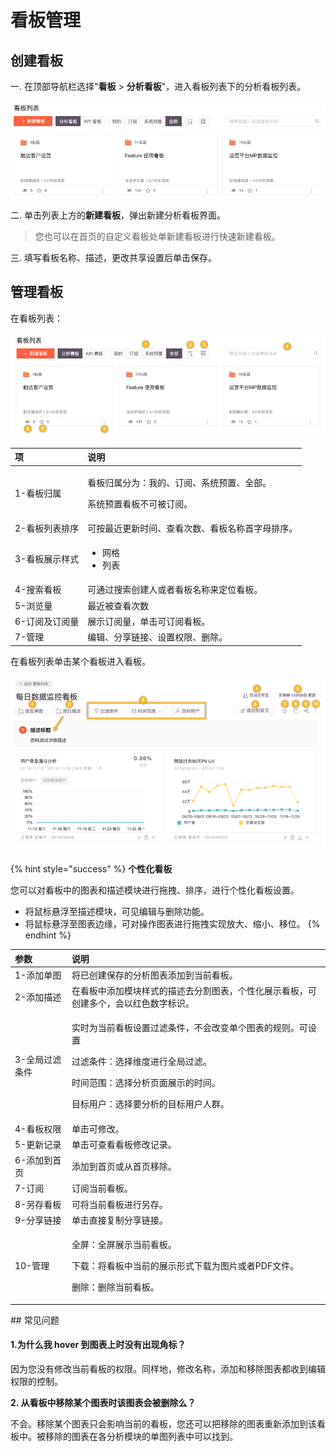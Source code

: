 # 看板管理

## 创建看板

一. 在顶部导航栏选择"**看板** &gt; **分析看板**"，进入看板列表下的分析看板列表。

![](../../.gitbook/assets/image%20%28167%29.png)

二. 单击列表上方的**新建看板**，弹出新建分析看板界面。

> 您也可以在首页的自定义看板处单新建看板进行快速新建看板。

三. 填写看板名称、描述，更改共享设置后单击保存。

## 管理看板 <a id="2-gong-neng-shuo-ming"></a>

在看板列表：

![](../../.gitbook/assets/image%20%2849%29.png)

<table>
  <thead>
    <tr>
      <th style="text-align:left">&#x9879;</th>
      <th style="text-align:left">&#x8BF4;&#x660E;</th>
    </tr>
  </thead>
  <tbody>
    <tr>
      <td style="text-align:left">1-&#x770B;&#x677F;&#x5F52;&#x5C5E;</td>
      <td style="text-align:left">
        <p>&#x770B;&#x677F;&#x5F52;&#x5C5E;&#x5206;&#x4E3A;&#xFF1A;&#x6211;&#x7684;&#x3001;&#x8BA2;&#x9605;&#x3001;&#x7CFB;&#x7EDF;&#x9884;&#x7F6E;&#x3001;&#x5168;&#x90E8;&#x3002;</p>
        <p>&#x7CFB;&#x7EDF;&#x9884;&#x7F6E;&#x770B;&#x677F;&#x4E0D;&#x53EF;&#x88AB;&#x8BA2;&#x9605;&#x3002;</p>
      </td>
    </tr>
    <tr>
      <td style="text-align:left">2-&#x770B;&#x677F;&#x5217;&#x8868;&#x6392;&#x5E8F;</td>
      <td style="text-align:left">&#x53EF;&#x6309;&#x6700;&#x8FD1;&#x66F4;&#x65B0;&#x65F6;&#x95F4;&#x3001;&#x67E5;&#x770B;&#x6B21;&#x6570;&#x3001;&#x770B;&#x677F;&#x540D;&#x79F0;&#x9996;&#x5B57;&#x6BCD;&#x6392;&#x5E8F;&#x3002;</td>
    </tr>
    <tr>
      <td style="text-align:left">3-&#x770B;&#x677F;&#x5C55;&#x793A;&#x6837;&#x5F0F;</td>
      <td style="text-align:left">
        <ul>
          <li>&#x7F51;&#x683C;</li>
          <li>&#x5217;&#x8868;</li>
        </ul>
      </td>
    </tr>
    <tr>
      <td style="text-align:left">4-&#x641C;&#x7D22;&#x770B;&#x677F;</td>
      <td style="text-align:left">&#x53EF;&#x901A;&#x8FC7;&#x641C;&#x7D22;&#x521B;&#x5EFA;&#x4EBA;&#x6216;&#x8005;&#x770B;&#x677F;&#x540D;&#x79F0;&#x6765;&#x5B9A;&#x4F4D;&#x770B;&#x677F;&#x3002;</td>
    </tr>
    <tr>
      <td style="text-align:left">5-&#x6D4F;&#x89C8;&#x91CF;</td>
      <td style="text-align:left">&#x6700;&#x8FD1;&#x88AB;&#x67E5;&#x770B;&#x6B21;&#x6570;</td>
    </tr>
    <tr>
      <td style="text-align:left">6-&#x8BA2;&#x9605;&#x53CA;&#x8BA2;&#x9605;&#x91CF;</td>
      <td style="text-align:left">&#x5C55;&#x793A;&#x8BA2;&#x9605;&#x91CF;&#xFF0C;&#x5355;&#x51FB;&#x53EF;&#x8BA2;&#x9605;&#x770B;&#x677F;&#x3002;</td>
    </tr>
    <tr>
      <td style="text-align:left">7-&#x7BA1;&#x7406;</td>
      <td style="text-align:left">&#x7F16;&#x8F91;&#x3001;&#x5206;&#x4EAB;&#x94FE;&#x63A5;&#x3001;&#x8BBE;&#x7F6E;&#x6743;&#x9650;&#x3001;&#x5220;&#x9664;&#x3002;</td>
    </tr>
  </tbody>
</table>在看板列表单击某个看板进入看板。

![](../../.gitbook/assets/image%20%28103%29.png)

{% hint style="success" %}
**个性化看板**

您可以对看板中的图表和描述模块进行拖拽、排序，进行个性化看板设置。

* 将鼠标悬浮至描述模块，可见编辑与删除功能。
* 将鼠标悬浮至图表边缘，可对操作图表进行拖拽实现放大、缩小、移位。
{% endhint %}

<table>
  <thead>
    <tr>
      <th style="text-align:left">&#x53C2;&#x6570;</th>
      <th style="text-align:left">&#x8BF4;&#x660E;</th>
    </tr>
  </thead>
  <tbody>
    <tr>
      <td style="text-align:left">1-&#x6DFB;&#x52A0;&#x5355;&#x56FE;</td>
      <td style="text-align:left">&#x5C06;&#x5DF2;&#x521B;&#x5EFA;&#x4FDD;&#x5B58;&#x7684;&#x5206;&#x6790;&#x56FE;&#x8868;&#x6DFB;&#x52A0;&#x5230;&#x5F53;&#x524D;&#x770B;&#x677F;&#x3002;</td>
    </tr>
    <tr>
      <td style="text-align:left">2-&#x6DFB;&#x52A0;&#x63CF;&#x8FF0;</td>
      <td style="text-align:left">&#x5728;&#x770B;&#x677F;&#x4E2D;&#x6DFB;&#x52A0;&#x6A21;&#x5757;&#x6837;&#x5F0F;&#x7684;&#x63CF;&#x8FF0;&#x53BB;&#x5206;&#x5272;&#x56FE;&#x8868;&#xFF0C;&#x4E2A;&#x6027;&#x5316;&#x5C55;&#x793A;&#x770B;&#x677F;&#xFF0C;&#x53EF;&#x521B;&#x5EFA;&#x591A;&#x4E2A;&#xFF0C;&#x4F1A;&#x4EE5;&#x7EA2;&#x8272;&#x6570;&#x5B57;&#x6807;&#x8BC6;&#x3002;</td>
    </tr>
    <tr>
      <td style="text-align:left">3-&#x5168;&#x5C40;&#x8FC7;&#x6EE4;&#x6761;&#x4EF6;</td>
      <td style="text-align:left">
        <p>&#x5B9E;&#x65F6;&#x4E3A;&#x5F53;&#x524D;&#x770B;&#x677F;&#x8BBE;&#x7F6E;&#x8FC7;&#x6EE4;&#x6761;&#x4EF6;&#xFF0C;&#x4E0D;&#x4F1A;&#x6539;&#x53D8;&#x5355;&#x4E2A;&#x56FE;&#x8868;&#x7684;&#x89C4;&#x5219;&#x3002;&#x53EF;&#x8BBE;&#x7F6E;</p>
        <p>&#x8FC7;&#x6EE4;&#x6761;&#x4EF6;&#xFF1A;&#x9009;&#x62E9;&#x7EF4;&#x5EA6;&#x8FDB;&#x884C;&#x5168;&#x5C40;&#x8FC7;&#x6EE4;&#x3002;</p>
        <p>&#x65F6;&#x95F4;&#x8303;&#x56F4;&#xFF1A;&#x9009;&#x62E9;&#x5206;&#x6790;&#x9875;&#x9762;&#x5C55;&#x793A;&#x7684;&#x65F6;&#x95F4;&#x3002;</p>
        <p>&#x76EE;&#x6807;&#x7528;&#x6237;&#xFF1A;&#x9009;&#x62E9;&#x8981;&#x5206;&#x6790;&#x7684;&#x76EE;&#x6807;&#x7528;&#x6237;&#x4EBA;&#x7FA4;&#x3002;</p>
      </td>
    </tr>
    <tr>
      <td style="text-align:left">4-&#x770B;&#x677F;&#x6743;&#x9650;</td>
      <td style="text-align:left">&#x5355;&#x51FB;&#x53EF;&#x4FEE;&#x6539;&#x3002;</td>
    </tr>
    <tr>
      <td style="text-align:left">5-&#x66F4;&#x65B0;&#x8BB0;&#x5F55;</td>
      <td style="text-align:left">&#x5355;&#x51FB;&#x53EF;&#x67E5;&#x770B;&#x770B;&#x677F;&#x4FEE;&#x6539;&#x8BB0;&#x5F55;&#x3002;</td>
    </tr>
    <tr>
      <td style="text-align:left">6-&#x6DFB;&#x52A0;&#x5230;&#x9996;&#x9875;</td>
      <td style="text-align:left">&#x6DFB;&#x52A0;&#x5230;&#x9996;&#x9875;&#x6216;&#x4ECE;&#x9996;&#x9875;&#x79FB;&#x9664;&#x3002;</td>
    </tr>
    <tr>
      <td style="text-align:left">7-&#x8BA2;&#x9605;</td>
      <td style="text-align:left">&#x8BA2;&#x9605;&#x5F53;&#x524D;&#x770B;&#x677F;&#x3002;</td>
    </tr>
    <tr>
      <td style="text-align:left">8-&#x53E6;&#x5B58;&#x770B;&#x677F;</td>
      <td style="text-align:left">&#x53EF;&#x5C06;&#x5F53;&#x524D;&#x770B;&#x677F;&#x8FDB;&#x884C;&#x53E6;&#x5B58;&#x3002;</td>
    </tr>
    <tr>
      <td style="text-align:left">9-&#x5206;&#x4EAB;&#x94FE;&#x63A5;</td>
      <td style="text-align:left">&#x5355;&#x51FB;&#x76F4;&#x63A5;&#x590D;&#x5236;&#x5206;&#x4EAB;&#x94FE;&#x63A5;&#x3002;</td>
    </tr>
    <tr>
      <td style="text-align:left">10-&#x7BA1;&#x7406;</td>
      <td style="text-align:left">
        <p>&#x5168;&#x5C4F;&#xFF1A;&#x5168;&#x5C4F;&#x5C55;&#x793A;&#x5F53;&#x524D;&#x770B;&#x677F;&#x3002;</p>
        <p>&#x4E0B;&#x8F7D;&#xFF1A;&#x5C06;&#x770B;&#x677F;&#x4E2D;&#x5F53;&#x524D;&#x7684;&#x5C55;&#x793A;&#x5F62;&#x5F0F;&#x4E0B;&#x8F7D;&#x4E3A;&#x56FE;&#x7247;&#x6216;&#x8005;PDF&#x6587;&#x4EF6;&#x3002;</p>
        <p>&#x5220;&#x9664;&#xFF1A;&#x5220;&#x9664;&#x5F53;&#x524D;&#x770B;&#x677F;&#x3002;</p>
      </td>
    </tr>
  </tbody>
</table>## 常见问题 <a id="3-chang-jian-wen-ti"></a>

#### **1.为什么我 hover 到图表上时没有出现角标？** <a id="1-wei-shi-mo-wo-hover-dao-tu-biao-shang-shi-mei-you-chu-xian-jiao-biao"></a>

因为您没有修改当前看板的权限。同样地，修改名称，添加和移除图表都收到编辑权限的控制。

**2. 从看板中移除某个图表时该图表会被删除么？**

不会。移除某个图表只会影响当前的看板，您还可以把移除的图表重新添加到该看板中。被移除的图表在各分析模块的单图列表中可以找到。

